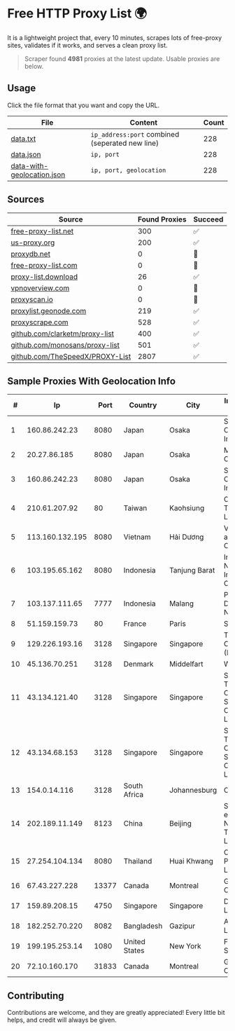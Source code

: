 
# Free HTTP Proxy List 🌍

It is a lightweight project that, every 10 minutes, scrapes lots of free-proxy sites, validates if it works, and serves a clean proxy list.


> Scraper found **4981** proxies at the latest update. Usable proxies are below.

## Usage

Click the file format that you want and copy the URL.


|File|Content|Count|
|----|-------|-----|
|[data.txt](https://raw.githubusercontent.com/themiralay/Proxy-List-World/master/data.txt)|`ip_address:port` combined (seperated new line)|228|
|[data.json](https://raw.githubusercontent.com/themiralay/Proxy-List-World/master/data.json)|`ip, port`|228|
|[data-with-geolocation.json](https://raw.githubusercontent.com/themiralay/Proxy-List-World/master/data-with-geolocation.json)|`ip, port, geolocation`|228|

## Sources

|Source|Found Proxies|Succeed|
|------|-------------|-------|
|[free-proxy-list.net](https://free-proxy-list.net)|300|✅|
|[us-proxy.org](https://www.us-proxy.org)|200|✅|
|[proxydb.net](http://proxydb.net)|0|🚫|
|[free-proxy-list.com](https://free-proxy-list.com/?page=&port=&type%5B%5D=http&type%5B%5D=https&up_time=0&search=Search)|0|🚫|
|[proxy-list.download](https://www.proxy-list.download/HTTP)|26|✅|
|[vpnoverview.com](https://vpnoverview.com/privacy/anonymous-browsing/free-proxy-servers)|0|🚫|
|[proxyscan.io](https://www.proxyscan.io)|0|🚫|
|[proxylist.geonode.com](https://proxylist.geonode.com/api/proxy-list?limit=300&page=1&sort_by=lastChecked&sort_type=desc&protocols=http,https)|219|✅|
|[proxyscrape.com](https://api.proxyscrape.com/v2/?request=displayproxies&protocol=http&timeout=10000&country=all&ssl=all&anonymity=all)|528|✅|
|[github.com/clarketm/proxy-list](https://raw.githubusercontent.com/clarketm/proxy-list/master/proxy-list-raw.txt)|400|✅|
|[github.com/monosans/proxy-list](https://raw.githubusercontent.com/monosans/proxy-list/main/proxies/http.txt)|501|✅|
|[github.com/TheSpeedX/PROXY-List](https://raw.githubusercontent.com/TheSpeedX/PROXY-List/master/http.txt)|2807|✅|


## Sample Proxies With Geolocation Info

|#|Ip|Port|Country|City|Internet Service Provider|
|-|--|----|-------|----|-------------------------|
|1|160.86.242.23|8080|Japan|Osaka|Sony Network Communications Inc|
|2|20.27.86.185|8080|Japan|Osaka|Microsoft Corporation|
|3|160.86.242.23|8080|Japan|Osaka|Sony Network Communications Inc|
|4|210.61.207.92|80|Taiwan|Kaohsiung|Chunghwa Telecom Co., Ltd.|
|5|113.160.132.195|8080|Vietnam|Hải Dương|VietNam Post and Telecom Corporation|
|6|103.195.65.162|8080|Indonesia|Tanjung Barat|Indonesia Network Information Center|
|7|103.137.111.65|7777|Indonesia|Malang|PT. Capoeng Digital Nusantara|
|8|51.159.159.73|80|France|Paris|SCALEWAY|
|9|129.226.193.16|3128|Singapore|Singapore|Tencent Cloud Computing (Beijing) Co|
|10|45.136.70.251|3128|Denmark|Middelfart|Webdock.io ApS|
|11|43.134.121.40|3128|Singapore|Singapore|Shenzhen Tencent Computer Systems Company Limited|
|12|43.134.68.153|3128|Singapore|Singapore|Shenzhen Tencent Computer Systems Company Limited|
|13|154.0.14.116|3128|South Africa|Johannesburg|Cisp IP3|
|14|202.189.11.149|8123|China|Beijing|Shandong eshinton Network Technology Co., Ltd.|
|15|27.254.104.134|8080|Thailand|Huai Khwang|CS Loxinfo Public Company Limited|
|16|67.43.227.228|13377|Canada|Montreal|GloboTech Communications|
|17|159.89.208.15|4750|Singapore|Singapore|DigitalOcean, LLC|
|18|182.252.70.220|8082|Bangladesh|Gazipur|Agni Systems Limited|
|19|199.195.253.14|1080|United States|New York|FranTech Solutions|
|20|72.10.160.170|31833|Canada|Montreal|GloboTech Communications|



## Contributing

Contributions are welcome, and they are greatly appreciated! Every
little bit helps, and credit will always be given.

